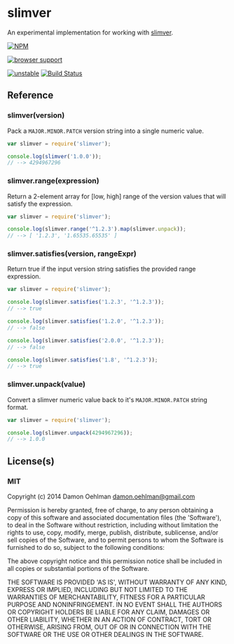 # slimver

An experimental implementation for working with
[slimver](https://github.com/DamonOehlman/slimver-spec).


[![NPM](https://nodei.co/npm/slimver.png)](https://nodei.co/npm/slimver/)


[![browser support](https://ci.testling.com/DamonOehlman/slimver.png)](https://ci.testling.com/DamonOehlman/slimver)

[![unstable](https://img.shields.io/badge/stability-unstable-yellowgreen.svg)](https://github.com/dominictarr/stability#unstable) [![Build Status](https://img.shields.io/travis/DamonOehlman/slimver.svg?branch=master)](https://travis-ci.org/DamonOehlman/slimver) 

## Reference

### slimver(version)

Pack a `MAJOR.MINOR.PATCH` version string into a single numeric value.

```js
var slimver = require('slimver');

console.log(slimver('1.0.0'));
// --> 4294967296

```

### slimver.range(expression)

Return a 2-element array for [low, high] range of the version values that
will satisfy the expression.

```js
var slimver = require('slimver');

console.log(slimver.range('^1.2.3').map(slimver.unpack));
// --> [ '1.2.3', '1.65535.65535' ]

```

### slimver.satisfies(version, rangeExpr)

Return true if the input version string satisfies the provided range
expression.

```js
var slimver = require('slimver');

console.log(slimver.satisfies('1.2.3', '^1.2.3'));
// --> true

console.log(slimver.satisfies('1.2.0', '^1.2.3'));
// --> false

console.log(slimver.satisfies('2.0.0', '^1.2.3'));
// --> false

console.log(slimver.satisfies('1.8', '^1.2.3'));
// --> true

```

### slimver.unpack(value)

Convert a slimver numeric value back to it's `MAJOR.MINOR.PATCH` string format.

```js
var slimver = require('slimver');

console.log(slimver.unpack(4294967296));
// --> 1.0.0

```

## License(s)

### MIT

Copyright (c) 2014 Damon Oehlman <damon.oehlman@gmail.com>

Permission is hereby granted, free of charge, to any person obtaining
a copy of this software and associated documentation files (the
'Software'), to deal in the Software without restriction, including
without limitation the rights to use, copy, modify, merge, publish,
distribute, sublicense, and/or sell copies of the Software, and to
permit persons to whom the Software is furnished to do so, subject to
the following conditions:

The above copyright notice and this permission notice shall be
included in all copies or substantial portions of the Software.

THE SOFTWARE IS PROVIDED 'AS IS', WITHOUT WARRANTY OF ANY KIND,
EXPRESS OR IMPLIED, INCLUDING BUT NOT LIMITED TO THE WARRANTIES OF
MERCHANTABILITY, FITNESS FOR A PARTICULAR PURPOSE AND NONINFRINGEMENT.
IN NO EVENT SHALL THE AUTHORS OR COPYRIGHT HOLDERS BE LIABLE FOR ANY
CLAIM, DAMAGES OR OTHER LIABILITY, WHETHER IN AN ACTION OF CONTRACT,
TORT OR OTHERWISE, ARISING FROM, OUT OF OR IN CONNECTION WITH THE
SOFTWARE OR THE USE OR OTHER DEALINGS IN THE SOFTWARE.
